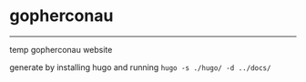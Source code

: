 # gopherconau

---

temp gopherconau website

generate by installing hugo and running `hugo -s ./hugo/ -d ../docs/`
